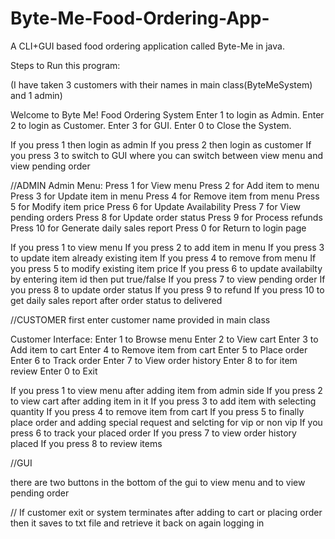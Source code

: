# Byte-Me-Food-Ordering-App-
A CLI+GUI based food ordering application called Byte-Me in java.


Steps to Run this program:

(I have taken 3 customers with their names in main class(ByteMeSystem) and 1 admin)

Welcome to Byte Me! Food Ordering System
Enter 1 to login as Admin.
Enter 2 to login as Customer.
Enter 3 for GUI.
Enter 0 to Close the System.

If you press 1 then login as admin
If you press 2 then login as customer
If you press 3 to switch to GUI where you can switch between view menu and view pending order

//ADMIN
Admin Menu:
Press 1 for View menu
Press 2 for Add item to menu
Press 3 for Update item in menu
Press 4 for Remove item from menu
Press 5 for Modify item price
Press 6 for Update Availability
Press 7 for View pending orders
Press 8 for Update order status
Press 9 for Process refunds
Press 10 for Generate daily sales report
Press 0 for Return to login page

If you press 1 to view menu
If you press 2 to add item in menu
If you press 3 to update item already existing item
If you press 4 to remove from menu
If you press 5 to modify existing item price
If you press 6 to update availabilty by entering item id then put true/false
If you press 7 to view pending order
If you press 8 to update order status
If you press 9 to refund
If you press 10 to get daily sales report after order status to delivered


//CUSTOMER
first enter customer name provided in main class

Customer Interface:
Enter 1 to Browse menu
Enter 2 to View cart
Enter 3 to Add item to cart
Enter 4 to Remove item from cart
Enter 5 to Place order
Enter 6 to Track order
Enter 7 to View order history
Enter 8 to for item review
Enter 0 to Exit

If you press 1 to view menu after adding item from admin side
If you press 2 to view cart after adding item in it
If you press 3 to add item with selecting quantity
If you press 4 to remove item from cart
If you press 5 to finally place order and adding special request and selcting for vip or non vip
If you press 6 to track your placed order
If you press 7 to view order history placed
If you press 8 to review items


//GUI

there are two buttons in the bottom of the gui to view menu and to view pending order


//
If customer exit or system terminates after adding to cart or placing order then it saves to txt file and retrieve it back on again logging in
